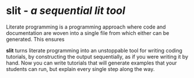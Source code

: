 # slit - *a sequential lit tool*

Literate programming is a programming approach where code and documentation are woven into a single file from which either can be generated. This ensures 

**slit** turns literate programming into an unstoppable tool for writing coding tutorials, by constructing the output sequentially, as if you were writing it by hand. Now you can write tutorials that will generate examples that your students can run, but explain every single step along the way.
